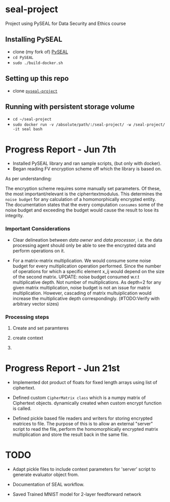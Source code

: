 # seal-project
Project using PySEAL for Data Security and Ethics course

## Installing PySEAL
* clone (my fork of) [PySEAL](https://github.com/adityachivu/PySEAL)
* `cd PySEAL`
* `sudo ./build-docker.sh`

## Setting up this repo
* clone [`pyseal-project`](https://github.com/adityachivu/pyseal-project)

## Running with persistent storage volume
* `cd ~/seal-project`
* `sudo docker run -v /absolute/path/:/seal-project/ -w /seal-project/ -it seal bash`

# Progress Report - Jun 7th

* Installed PySEAL library and ran sample scripts, (but only with docker).
* Began reading FV encryption scheme off which the library is based on.

As per understanding:

The encryption scheme requires some manually set parameters. Of these, the most important/relevant is the 
cipherrtextmodulus. This determines the `noise budget` for any calculation of a homomorphically encrypted entity.
The documentation states that the every computation `consumes` some of the noise budget and exceeding the budget would
cause the result to lose its integrity.

### Important Considerations
* Clear delineation between *data owner* and *data processor*, i.e. the data processing agent should only be able to
see the encrypted data and perform operations on it.

* For a matrix-matrix multiplication. We would consume some noise budget for every multiplication operation performed.
Since the number of operations for which a specific element x_ij would depend on the size of the second matrix. UPDATE:
noise budget consumed w.r.t multiplicative depth. Not number of multiplications. As depth=2 for any given
matrix multiplication, noise budget is not an issue for matrix multiplication. However, cascading of matrix multuiplication
would increase the multiplicative depth correspondingly. (#TODO:Verify with arbitrary vector sizes)


### Processing steps
1. Create and set paramteres

2. create context

3. 


# Progress Report - Jun 21st

* Implemented dot product of floats for fixed length arrays using list of ciphertext.

* Defined custom `CipherMatrix class` which is a numpy matrix of Ciphertext objects. dynamically created when custom
encrypt function is called.

* Defined pickle based file readers and writers for storing encrypted matrices to file. The purpose of this is to allow
an external "server" script to read the file, perform the homomorphically encrypted matrix multiplication and store the
result back in the same file.

# TODO

* Adapt pickle files to include context parameters for 'server' script to generate evaluator object from.

* Documentation of SEAL workflow.

* Saved Trained MNIST model for 2-layer feedforward network 

